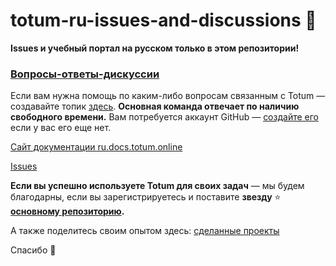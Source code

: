 # totum-ru-issues-and-discussions 🎉

**Issues и учебный портал на русском только в этом репозитории!**

### [Вопросы-ответы-дискуссии](https://github.com/totumonline/totum-ru-issues-and-discussions/discussions)

Если вам нужна помощь по каким-либо вопросам связанным с Totum — создавайте топик [здесь](https://github.com/totumonline/totum-ru-issues-and-discussions/discussions). **Основная команда отвечает по наличию свободного времени.** Вам потребуется аккаунт GitHub — [создайте его](https://github.com/signup) если у вас его еще нет.

[Сайт документации ru.docs.totum.online](https://ru.docs.totum.online/)

[Issues](https://github.com/totumonline/totum-ru-issues-and-discussions/issues)


**Если вы успешно используете Totum для своих задач** — мы будем благодарны, если вы зарегистрируетесь и поставите **звезду** ⭐ **[основному репозиторию](https://github.com/totumonline/totum-mit).**

А также поделитесь своим опытом здесь: [сделанные проекты](https://github.com/totumonline/totum-ru-issues-and-discussions/discussions/categories/%D1%81%D0%B4%D0%B5%D0%BB%D0%B0%D0%BD%D0%BD%D1%8B%D0%B5-%D0%BF%D1%80%D0%BE%D0%B5%D0%BA%D1%82%D1%8B)

Спасибо 🙏
